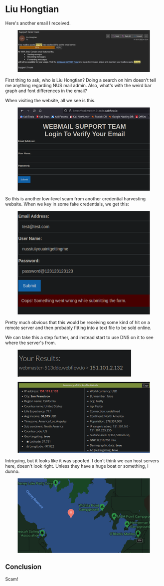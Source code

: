 # Liu Hongtian

Here's another email I received.&#x20;

<figure><img src="../../.gitbook/assets/image (161) (2).png" alt=""><figcaption></figcaption></figure>

First thing to ask, who is Liu Hongtian? Doing a search on him doesn't tell me anything regarding NUS mail admin. Also, what's with the weird bar graph and font differences in the email?&#x20;

When visiting the website, all we see is this.

<figure><img src="../../.gitbook/assets/image (149) (2).png" alt=""><figcaption></figcaption></figure>

So this is another low-level scam from another credential harvesting website. When we key in some fake credentials, we get this:

<figure><img src="../../.gitbook/assets/image (148) (2).png" alt=""><figcaption></figcaption></figure>

Pretty much obvious that this would be receiving some kind of hit on a remote server and then probably fitting into a text file to be sold online.

We can take this a step further, and instead start to use DNS on it to see where the server's from.

<figure><img src="../../.gitbook/assets/image (14) (4).png" alt=""><figcaption></figcaption></figure>

<figure><img src="../../.gitbook/assets/image (162) (2).png" alt=""><figcaption></figcaption></figure>

Intriguing, but it looks like it was spoofed. I don't think we can host servers here, doesn't look right. Unless they have a huge boat or something, I dunno.

<figure><img src="../../.gitbook/assets/image (152) (2).png" alt=""><figcaption></figcaption></figure>

## Conclusion

Scam!&#x20;
